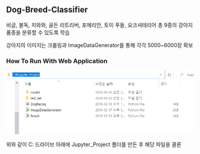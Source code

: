 ## Dog-Breed-Classifier

비글, 불독, 치와와, 골든 리트리버, 포메리안, 토이 푸들, 요크셔테리어
총 9종의 강아지 품종을 분류할 수 있도록 학습

강아지의 이미지는 크롤링과 ImageDataGenerator를 통해 각각 5000~6000장 확보

### How To Run With Web Application

![cnn_directory](./img/cnn_directory.png)

위와 같이 C: 드라이브 아래에 Jupyter_Project 폴더를 만든 후 해당 파일을 클론
